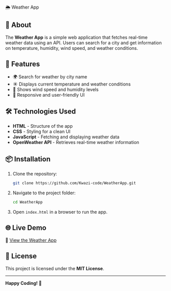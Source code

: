  🌦 Weather App

## 📌 About
The **Weather App** is a simple web application that fetches real-time weather data using an API. Users can search for a city and get information on temperature, humidity, wind speed, and weather conditions.

## 🚀 Features
- 🌍 Search for weather by city name
- ☀️ Displays current temperature and weather conditions
- 💨 Shows wind speed and humidity levels
- 🎨 Responsive and user-friendly UI

## 🛠 Technologies Used
- **HTML** - Structure of the app
- **CSS** - Styling for a clean UI
- **JavaScript** - Fetching and displaying weather data
- **OpenWeather API** - Retrieves real-time weather information

## 📦 Installation
1. Clone the repository:
   ```sh
   git clone https://github.com/Kwazi-code/WeatherApp.git
   ```
2. Navigate to the project folder:
   ```sh
   cd WeatherApp
   ```
3. Open `index.html` in a browser to run the app.

## 🌐 Live Demo
🔗 [View the Weather App](https://kwazi-code.github.io/WeatherApp/)

## 📜 License
This project is licensed under the **MIT License**.

---
**Happy Coding! 🚀**
